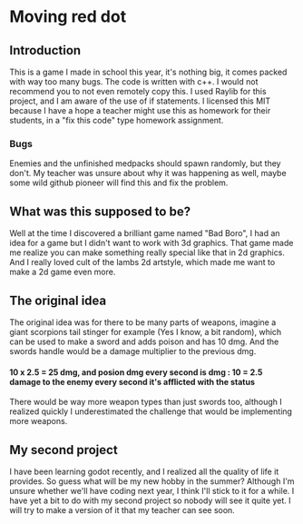 # Moving red dot

## Introduction
This is a game I made in school this year, it's nothing big, it comes packed with way too many bugs. The code is written with c++. I would not recommend you to not even remotely copy this. I used Raylib for this project, and I am aware of the use of if statements. I licensed this MIT because I have a hope a teacher might use this as homework for their students, in a "fix this code" type homework assignment. 

### Bugs
Enemies and the unfinished medpacks should spawn randomly, but they don't. My teacher was unsure about why it was happening as well, maybe some wild github pioneer will find this and fix the problem.

## What was this supposed to be?
Well at the time I discovered a brilliant game named "Bad Boro", I had an idea for a game but I didn't want to work with 3d graphics. That game made me realize you can make something really special like that in 2d graphics. And I really loved cult of the lambs 2d artstyle, which made me want to make a 2d game even more.

## The original idea
The original idea was for there to be many parts of weapons, imagine a giant scorpions tail stinger for example (Yes I know, a bit random), which can be used to make a sword and adds poison and has 10 dmg. And the swords handle would be a damage multiplier to the previous dmg.
#### 10 x 2.5 = 25 dmg, and posion dmg every second is dmg : 10 = 2.5 damage to the enemy every second it's afflicted with the status
There would be way more weapon types than just swords too, although I realized quickly I underestimated the challenge that would be implementing more weapons.

## My second project
I have been learning godot recently, and I realized all the quality of life it provides. So guess what will be my new hobby in the summer? Although I'm unsure whether we'll have coding next year, I think I'll stick to it for a while. I have yet a bit to do with my second project so nobody will see it quite yet. I will try to make a version of it that my teacher can see soon.
